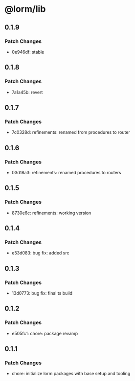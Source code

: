 # @lorm/lib

## 0.1.9

### Patch Changes

- 0e946df: stable

## 0.1.8

### Patch Changes

- 7a1a45b: revert

## 0.1.7

### Patch Changes

- 7c0328d: refinements: renamed from procedures to router

## 0.1.6

### Patch Changes

- 03d18a3: refinements: renamed procedures to routers

## 0.1.5

### Patch Changes

- 8730e6c: refinements: working version

## 0.1.4

### Patch Changes

- e53d083: bug fix: added src

## 0.1.3

### Patch Changes

- 13d0773: bug fix: final ts build

## 0.1.2

### Patch Changes

- e505fc1: chore: package revamp

## 0.1.1

### Patch Changes

- chore: initialize lorm packages with base setup and tooling
